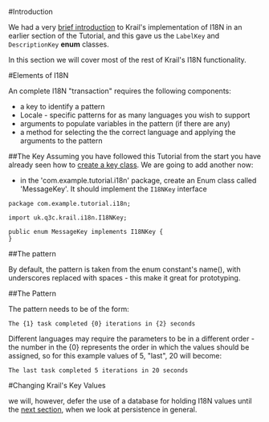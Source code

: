 #Introduction

We had a very [brief introduction](tutorial02.md#I18NIntro) to Krail's implementation of I18N in an earlier section of the Tutorial, and this gave us the ```LabelKey``` and ```DescriptionKey``` **enum** classes.

In this section we will cover most of the rest of Krail's I18N functionality. 

#Elements of I18N

An complete I18N "transaction" requires the following components:

- a key to identify a pattern
- Locale - specific patterns for as many languages you wish to support
- arguments to populate variables in the pattern (if there are any)
- a method for selecting the the correct language and applying the arguments to the pattern 

##The Key
Assuming you have followed this Tutorial from the start you have already seen how to [create a key class](tutorial02.md#I18NIntro).  We are going to add another now:

- in the 'com.example.tutorial.i18n' package, create an Enum class called 'MessageKey'.  It should implement the ```I18NKey``` interface

```
package com.example.tutorial.i18n;

import uk.q3c.krail.i18n.I18NKey;

public enum MessageKey implements I18NKey {
}

```
##The pattern

By default, the pattern is taken from the enum constant's name(), with underscores replaced with spaces - this make it great for prototyping.


##The Pattern

The pattern needs to be of the form:

```
The {1} task completed {0} iterations in {2} seconds
```

Different languages may require the parameters to be in a different order - the number in the {0} represents the order in which the values should be assigned, so for this example values of 5, "last", 20 will become:

```
The last task completed 5 iterations in 20 seconds
```



#Changing Krail's Key Values

we will, however, defer the use of a database for holding I18N values until the [next section](tutorial09.md#persistence-i18n), when we look at persistence in general.